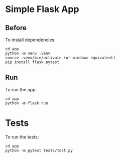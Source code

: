 # Simple Flask App

## Before

To install dependencies:
```
cd app
python -m venv .venv
source .venv/bin/activate (or windows equivalent)
pip install flask pytest
```

## Run

To run the app:
```
cd app
python -m flask run
```

# Tests

To run the tests:
```
cd app
python -m pytest tests/test.py
```

